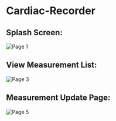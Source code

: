 # Cardiac-Recorder

## Splash Screen:
![Page 1](https://user-images.githubusercontent.com/86628671/177011533-413003ab-4a71-4c20-baaf-b5e8a8c1e4b7.png)

## View Measurement List:
![Page 3](https://user-images.githubusercontent.com/86628671/177011571-79d9e0f2-6d42-42cd-bd40-2585886a3c2b.png)


## Measurement Update Page:
![Page 5](https://user-images.githubusercontent.com/86628671/177011604-7deb4dc1-63da-4767-9065-a8dbbf40b580.png)
